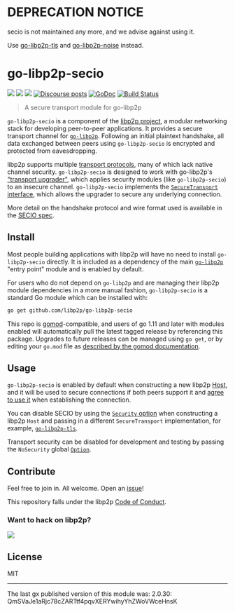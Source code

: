 # DEPRECATION NOTICE

secio is not maintained any more, and we advise against using it.

Use [go-libp2p-tls](https://github.com/libp2p/go-libp2p-tls/) and [go-libp2p-noise](https://github.com/libp2p/go-libp2p-noise/) instead.


# go-libp2p-secio

[![](https://img.shields.io/badge/made%20by-Protocol%20Labs-blue.svg?style=flat-square)](https://protocol.ai)
[![](https://img.shields.io/badge/project-libp2p-yellow.svg?style=flat-square)](https://libp2p.io/)
[![](https://img.shields.io/badge/freenode-%23libp2p-yellow.svg?style=flat-square)](http://webchat.freenode.net/?channels=%23libp2p)
[![Discourse posts](https://img.shields.io/discourse/https/discuss.libp2p.io/posts.svg)](https://discuss.libp2p.io)
[![GoDoc](https://godoc.org/github.com/libp2p/go-libp2p-secio?status.svg)](https://godoc.org/github.com/libp2p/go-libp2p-secio)
[![Build Status](https://travis-ci.org/libp2p/go-libp2p-secio.svg?branch=master)](https://travis-ci.org/libp2p/go-libp2p-secio)

> A secure transport module for go-libp2p


`go-libp2p-secio` is a component of the [libp2p project](https://libp2p.io), a
modular networking stack for developing peer-to-peer applications. It provides a
secure transport channel for [`go-libp2p`][go-libp2p]. Following an initial
plaintext handshake, all data exchanged between peers using `go-libp2p-secio` is
encrypted and protected from eavesdropping.

libp2p supports multiple [transport protocols][docs-transport], many of which
lack native channel security. `go-libp2p-secio` is designed to work with
go-libp2p's ["transport upgrader"][transport-upgrader], which applies security
modules (like `go-libp2p-secio`) to an insecure channel. `go-libp2p-secio`
implements the [`SecureTransport` interface][godoc-securetransport], which
allows the upgrader to secure any underlying connection.

More detail on the handshake protocol and wire format used is available in the
[SECIO spec][secio-spec].

## Install

Most people building applications with libp2p will have no need to install
`go-libp2p-secio` directly. It is included as a dependency of the main
[`go-libp2p`][go-libp2p] "entry point" module and is enabled by default.

For users who do not depend on `go-libp2p` and are managing their libp2p module
dependencies in a more manual fashion, `go-libp2p-secio` is a standard Go module
which can be installed with:

```sh
go get github.com/libp2p/go-libp2p-secio
```

This repo is [gomod](https://github.com/golang/go/wiki/Modules)-compatible, and users of
go 1.11 and later with modules enabled will automatically pull the latest tagged release
by referencing this package. Upgrades to future releases can be managed using `go get`,
or by editing your `go.mod` file as [described by the gomod documentation](https://github.com/golang/go/wiki/Modules#how-to-upgrade-and-downgrade-dependencies).

## Usage

`go-libp2p-secio` is enabled by default when constructing a new libp2p
[Host][godoc-host], and it will be used to secure connections if both peers
support it and [agree to use it][conn-spec] when establishing the connection.

You can disable SECIO by using the [`Security` option][godoc-security-option]
when constructing a libp2p `Host` and passing in a different `SecureTransport`
implementation, for example,
[`go-libp2p-tls`](https://github.com/libp2p/go-libp2p-tls).

Transport security can be disabled for development and testing by passing the
`NoSecurity` global [`Option`][godoc-option].

## Contribute

Feel free to join in. All welcome. Open an [issue](https://github.com/libp2p/go-libp2p-secio/issues)!

This repository falls under the libp2p [Code of Conduct](https://github.com/libp2p/community/blob/master/code-of-conduct.md).

### Want to hack on libp2p?

[![](https://cdn.rawgit.com/libp2p/community/master/img/contribute.gif)](https://github.com/libp2p/community/blob/master/CONTRIBUTE.md)

## License

MIT

---

The last gx published version of this module was: 2.0.30: QmSVaJe1aRjc78cZARTtf4pqvXERYwihyYhZWoVWceHnsK

[go-libp2p]: https://github.com/libp2p/go-libp2p
[secio-spec]: https://github.com/libp2p/specs/blob/master/secio/README.md
[conn-spec]: https://github.com/libp2p/specs/blob/master/connections/README.md
[docs-transport]: https://docs.libp2p.io/concepts/transport
[transport-upgrader]: https://github.com/libp2p/go-libp2p-transport-upgrader
[godoc-host]: https://godoc.org/github.com/libp2p/go-libp2p-core/host#Host
[godoc-option]: https://godoc.org/github.com/libp2p/go-libp2p#Option
[godoc-security-option]: https://godoc.org/github.com/libp2p/go-libp2p#Security
[godoc-securetransport]: https://godoc.org/github.com/libp2p/go-libp2p-core/sec#SecureTransport

